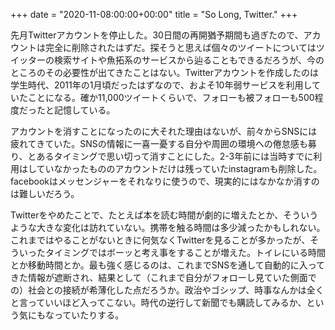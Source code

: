 +++
date = "2020-11-08:00:00+00:00"
title = "So Long, Twitter."
+++

先月Twitterアカウントを停止した。30日間の再開猶予期間も過ぎたので、アカウントは完全に削除されたはずだ。探そうと思えば個々のツイートについてはツイッターの検索サイトや魚拓系のサービスから辿ることもできるだろうが、今のところのその必要性が出てきたことはない。Twitterアカウントを作成したのは学生時代、2011年の1月頃だったはずなので、およそ10年弱サービスを利用していたことになる。確か11,000ツイートくらいで、フォローも被フォローも500程度だったと記憶している。

アカウントを消すことになったのに大それた理由はないが、前々からSNSには疲れてきていた。SNSの情報に一喜一憂する自分や周囲の環境への倦怠感も募り、とあるタイミングで思い切って消すことにした。2-3年前には当時すでに利用はしていなかったもののアカウントだけは残っていたinstagramも削除した。facebookはメッセンジャーをそれなりに使うので、現実的にはなかなか消すのは難しいだろう。

Twitterをやめたことで、たとえば本を読む時間が劇的に増えたとか、そういうような大きな変化は訪れていない。携帯を触る時間は多少減ったかもしれない。これまではやることがないときに何気なくTwitterを見ることが多かったが、そういったタイミングではボーッと考え事をすることが増えた。トイレにいる時間とか移動時間とか。最も強く感じるのは、これまでSNSを通して自動的に入ってきた情報が遮断され、結果として（これまで自分がフォローし見ていた側面での）社会との接続が希薄化した点だろうか。政治やゴシップ、時事なんかは全くと言っていいほど入ってこない。時代の逆行して新聞でも購読してみるか、という気にもなっていたりする。

